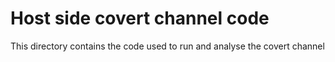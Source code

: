 # Host side covert channel code
This directory contains the code used to run and analyse the covert channel
